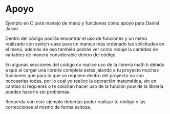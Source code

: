 # Apoyo
Ejemplo en C para manejo de menú y funciones como apoyo para Daniel Jasso


Dentro del código podrás encontrar el uso de funciones y un menú realizado con switch-case para un manejo más ordenado las solicitudes en el menú, además de eso también podrás ver como reduje la cantidad de variables de manera considerable dentro del código.

En algunas secciones del código no realice uso de la librería math.h debido a que al cargar una librería completa estas jalando a tu proyecto muchas funciones que para lo que se requiere dentro del proyecto no son necesarias todas, por lo cual yo realice la operación matemática, sin en cambio sí requieres o te solicitan hacer uso de la función pow de la librería puedes hacerlo sin problemas.

Recuerda con este ejemplo deberías poder realizar tu código o las correcciones al mismo de forma exitosa.
